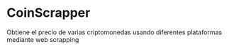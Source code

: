 # CoinScrapper
Obtiene el precio de varias criptomonedas usando diferentes plataformas mediante web scrapping

